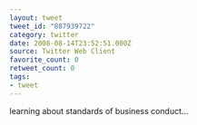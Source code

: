 ```yaml
---
layout: tweet
tweet_id: "887939722"
category: twitter
date: 2008-08-14T23:52:51.000Z
source: Twitter Web Client
favorite_count: 0
retweet_count: 0
tags:
- tweet
---
```


learning about standards of business conduct...
